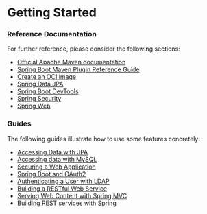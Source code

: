 # Getting Started

### Reference Documentation
For further reference, please consider the following sections:

* [Official Apache Maven documentation](https://maven.apache.org/guides/index.html)
* [Spring Boot Maven Plugin Reference Guide](https://docs.spring.io/spring-boot/docs/3.2.3.RELEASE/maven-plugin/reference/html/)
* [Create an OCI image](https://docs.spring.io/spring-boot/docs/3.2.3.RELEASE/maven-plugin/reference/html/#build-image)
* [Spring Data JPA](https://docs.spring.io/spring-boot/docs/3.2.3.RELEASE/reference/htmlsingle/index.html#data.sql.jpa-and-spring-data)
* [Spring Boot DevTools](https://docs.spring.io/spring-boot/docs/3.2.3.RELEASE/reference/htmlsingle/index.html#using.devtools)
* [Spring Security](https://docs.spring.io/spring-boot/docs/3.2.3.RELEASE/reference/htmlsingle/index.html#web.security)
* [Spring Web](https://docs.spring.io/spring-boot/docs/3.2.3.RELEASE/reference/htmlsingle/index.html#web)

### Guides
The following guides illustrate how to use some features concretely:

* [Accessing Data with JPA](https://spring.io/guides/gs/accessing-data-jpa/)
* [Accessing data with MySQL](https://spring.io/guides/gs/accessing-data-mysql/)
* [Securing a Web Application](https://spring.io/guides/gs/securing-web/)
* [Spring Boot and OAuth2](https://spring.io/guides/tutorials/spring-boot-oauth2/)
* [Authenticating a User with LDAP](https://spring.io/guides/gs/authenticating-ldap/)
* [Building a RESTful Web Service](https://spring.io/guides/gs/rest-service/)
* [Serving Web Content with Spring MVC](https://spring.io/guides/gs/serving-web-content/)
* [Building REST services with Spring](https://spring.io/guides/tutorials/rest/)

